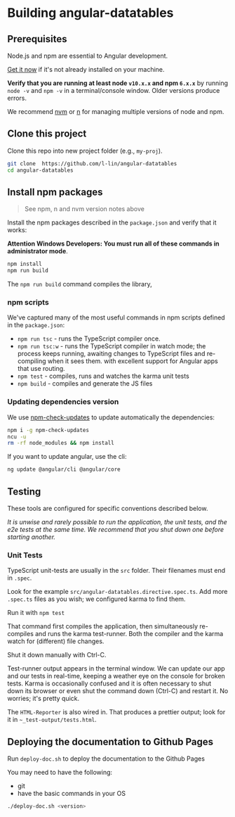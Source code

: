 # Building angular-datatables

## Prerequisites

Node.js and npm are essential to Angular development.

[Get it now](https://docs.npmjs.com/getting-started/installing-node) if it's not already installed on your machine.

**Verify that you are running at least node `v10.x.x` and npm `6.x.x`**
by running `node -v` and `npm -v` in a terminal/console window.
Older versions produce errors.

We recommend [nvm](https://github.com/creationix/nvm) or [n](https://github.com/tj/n) for managing multiple versions of node and npm.

## Clone this project

Clone this repo into new project folder (e.g., `my-proj`).

```bash
git clone  https://github.com/l-lin/angular-datatables
cd angular-datatables
```

## Install npm packages

> See npm, n and nvm version notes above

Install the npm packages described in the `package.json` and verify that it works:

**Attention Windows Developers:  You must run all of these commands in administrator mode**.

```bash
npm install
npm run build
```

The `npm run build` command compiles the library,

### npm scripts

We've captured many of the most useful commands in npm scripts defined in the `package.json`:

- `npm run tsc` - runs the TypeScript compiler once.
- `npm run tsc:w` - runs the TypeScript compiler in watch mode; the process keeps running, awaiting changes to TypeScript files and re-compiling when it sees them.
with excellent support for Angular apps that use routing.
- `npm test` - compiles, runs and watches the karma unit tests
- `npm build` - compiles and generate the JS files

### Updating dependencies version

We use [npm-check-updates](https://www.npmjs.org/package/npm-check-updates) to update automatically the dependencies:

```bash
npm i -g npm-check-updates
ncu -u
rm -rf node_modules && npm install
```

If you want to update angular, use the cli:

```bash
ng update @angular/cli @angular/core
```

## Testing

These tools are configured for specific conventions described below.

*It is unwise and rarely possible to run the application, the unit tests, and the e2e tests at the same time.
We recommend that you shut down one before starting another.*

### Unit Tests

TypeScript unit-tests are usually in the `src` folder. Their filenames must end in `.spec`.

Look for the example `src/angular-datatables.directive.spec.ts`.
Add more `.spec.ts` files as you wish; we configured karma to find them.

Run it with `npm test`

That command first compiles the application, then simultaneously re-compiles and runs the karma test-runner.
Both the compiler and the karma watch for (different) file changes.

Shut it down manually with Ctrl-C.

Test-runner output appears in the terminal window.
We can update our app and our tests in real-time, keeping a weather eye on the console for broken tests.
Karma is occasionally confused and it is often necessary to shut down its browser or even shut the command down (Ctrl-C) and
restart it. No worries; it's pretty quick.

The `HTML-Reporter` is also wired in. That produces a prettier output; look for it in `~_test-output/tests.html`.

## Deploying the documentation to Github Pages

Run `deploy-doc.sh` to deploy the documentation to the Github Pages

You may need to have the following:

- git
- have the basic commands in your OS

```bash
./deploy-doc.sh <version>
```
